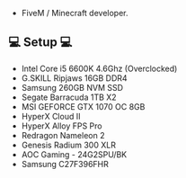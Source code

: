 * FiveM / Minecraft developer.

## 💻 Setup 💻

* Intel Core i5 6600K 4.6Ghz (Overclocked)
* G.SKILL Ripjaws 16GB DDR4
* Samsung 260GB NVM SSD
* Segate Barracuda 1TB X2
* MSI GEFORCE GTX 1070 OC 8GB
* HyperX Cloud II
* HyperX Alloy FPS Pro
* Redragon Nameleon 2
* Genesis Radium 300 XLR
* AOC Gaming - 24G2SPU/BK
* Samsung C27F396FHR
